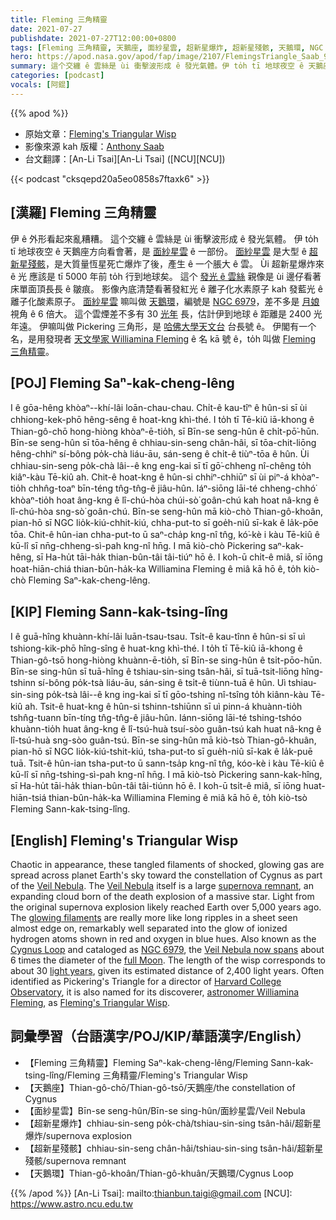 ```yaml
---
title: Fleming 三角精靈
date: 2021-07-27
publishdate: 2021-07-27T12:00:00+0800
tags: [Fleming 三角精靈, 天鵝座, 面紗星雲, 超新星爆炸, 超新星殘骸, 天鵝環, NGC 6979, Pickering 三角形]
hero: https://apod.nasa.gov/apod/fap/image/2107/FlemingsTriangle_Saab_960.jpg
summary: 這个交纏 ê 雲絲是 ùi 衝擊波形成 ê 發光氣體。伊 to̍h tī 地球夜空 ê 天鵝座方向看會著，是面紗星雲 ê 一部份。
categories: [podcast]
vocals: [阿錕]
---
```


{{% apod %}}

- 原始文章：[Fleming's Triangular Wisp](https://apod.nasa.gov/apod/ap210727.html)
- 影像來源 kah 版權：[Anthony Saab](mailto:anthonyrsaab@gmail.com)
- 台文翻譯：[An-Li Tsai][An-Li Tsai] ([NCU][NCU])

{{< podcast "cksqepd20a5eo0858s7ftaxk6" >}}

## [漢羅] Fleming 三角精靈
伊 ê 外形看起來亂糟糟。
這个交纏 ê 雲絲是 ùi 衝擊波形成 ê 發光氣體。
伊 to̍h tī 地球夜空 ê 天鵝座方向看會著，是 [面紗星雲][Veil Nebula 1] ê 一部份。
[面紗星雲][Veil Nebula 2] 是大型 ê [超新星殘骸][supernova remnant]，是大質量恆星死亡爆炸了後，產生 ê 一个脹大 ê 雲。
Ùi 超新星爆炸來 ê 光 應該是 tī 5000 年前 to̍h 行到地球矣。
這个 [發光 ê 雲絲][glowing filaments] 親像是 ùi 邊仔看著床單面頂長長 ê 皺痕。
影像內底清楚看著發紅光 ê 離子化水素原子 kah 發藍光 ê 離子化酸素原子。
[面紗星雲][Veil Nebula now spans] 嘛叫做 [天鵝環][Cygnus Loop]，編號是 [NGC 6979][NGC 6979]，差不多是 [月娘][full Moon] 視角 ê 6 倍大。
這个雲煙差不多有 30 [光年][light years] 長，估計伊到地球 ê 距離是 2400 光年遠。
伊嘛叫做 Pickering 三角形，是 [哈佛大學天文台][Harvard College Observatory] 台長號 ê。
伊閣有一个名，是用發現者 [天文學家 Williamina Fleming][astronomer Williamina Fleming] ê 名 kā 號 ê，to̍h 叫做 [Fleming 三角精靈][Fleming's Triangular Wisp]。

## [POJ] Fleming Saⁿ-kak-cheng-lêng
I ê gōa-hêng khòaⁿ--khí-lâi loān-chau-chau.
Chi̍t-ê kau-tîⁿ ê hûn-si sī ùi chhiong-kek-phō hêng-sêng ê hoat-kng khì-thé.
I to̍h tī Tē-kiû iā-khong ê Thian-gô-chō hong-hiòng khòaⁿ-ē-tio̍h, sī Bīn-se seng-hûn ê chi̍t-pō͘-hūn.
Bīn-se seng-hûn sī tōa-hêng ê chhiau-sin-seng chân-hâi, sī tōa-chit-liōng hêng-chhiⁿ sí-bông po̍k-chà liáu-āu, sán-seng ê chi̍t-ê tiùⁿ-tōa ê hûn.
Ùi chhiau-sin-seng po̍k-chà lâi--ê kng eng-kai sī tī gō͘-chheng nî-chêng to̍h kiâⁿ-kàu Tē-kiû ah.
Chit-ê hoat-kng ê hûn-si chhiⁿ-chhiūⁿ sī ùi piⁿ-á khòaⁿ-tio̍h chhn̂g-toaⁿ bīn-téng tn̂g-tn̂g-ê jiâu-hûn.
Iáⁿ-siōng lāi-té chheng-chhó͘ khòaⁿ-tio̍h hoat âng-kng ê lî-chú-hòa chúi-sò͘ goân-chú kah hoat nâ-kng ê lî-chú-hòa sng-sò͘ goân-chú.
Bīn-se seng-hûn mā kiò-chò Thian-gô-khoân, pian-hō sī NGC lio̍k-kiú-chhit-kiú, chha-put-to sī goe̍h-niû sī-kak ê la̍k-pōe tōa.
Chit-ê hûn-ian chha-put-to ū saⁿ-cha̍p kng-nî tn̂g, kó͘-kè i kàu Tē-kiû ê kū-lî sī nn̄g-chheng-sì-pah kng-nî hn̄g.
I mā kiò-chò Pickering saⁿ-kak-hêng, sī Ha-hu̍t tāi-ha̍k thian-bûn-tâi tâi-tiúⁿ hō ê.
I koh-ū chi̍t-ê miâ, sī iōng hoat-hiān-chiá thian-bûn-ha̍k-ka Williamina Fleming ê miâ kā hō ê, to̍h kiò-chò Fleming Saⁿ-kak-cheng-lêng.

## [KIP] Fleming Sann-kak-tsing-lîng
I ê guā-hîng khuànn-khí-lâi luān-tsau-tsau.
Tsi̍t-ê kau-tînn ê hûn-si sī uì tshiong-kik-phō hîng-sîng ê huat-kng khì-thé.
I to̍h tī Tē-kiû iā-khong ê Thian-gô-tsō hong-hiòng khuànn-ē-tio̍h, sī Bīn-se sing-hûn ê tsi̍t-pōo-hūn.
Bīn-se sing-hûn sī tuā-hîng ê tshiau-sin-sing tsân-hâi, sī tuā-tsit-liōng hîng-tshinn sí-bông po̍k-tsà liáu-āu, sán-sing ê tsi̍t-ê tiùnn-tuā ê hûn.
Uì tshiau-sin-sing po̍k-tsà lâi--ê kng ing-kai sī tī gōo-tshing nî-tsîng to̍h kiânn-kàu Tē-kiû ah.
Tsit-ê huat-kng ê hûn-si tshinn-tshiūnn sī uì pinn-á khuànn-tio̍h tshn̂g-tuann bīn-tíng tn̂g-tn̂g-ê jiâu-hûn.
Iánn-siōng lāi-té tshing-tshóo khuànn-tio̍h huat âng-kng ê lî-tsú-huà tsuí-sòo guân-tsú kah huat nâ-kng ê lî-tsú-huà sng-sòo guân-tsú.
Bīn-se sing-hûn mā kiò-tsò Thian-gô-khuân, pian-hō sī NGC lio̍k-kiú-tshit-kiú, tsha-put-to sī gue̍h-niû sī-kak ê la̍k-puē tuā.
Tsit-ê hûn-ian tsha-put-to ū sann-tsa̍p kng-nî tn̂g, kóo-kè i kàu Tē-kiû ê kū-lî sī nn̄g-tshing-sì-pah kng-nî hn̄g.
I mā kiò-tsò Pickering sann-kak-hîng, sī Ha-hu̍t tāi-ha̍k thian-bûn-tâi tâi-tiúnn hō ê.
I koh-ū tsi̍t-ê miâ, sī iōng huat-hiān-tsiá thian-bûn-ha̍k-ka Williamina Fleming ê miâ kā hō ê, to̍h kiò-tsò Fleming Sann-kak-tsing-lîng.

## [English] Fleming's Triangular Wisp
Chaotic in appearance, these tangled filaments of shocked, glowing gas are spread across planet Earth's sky toward the constellation of Cygnus as part of the [Veil Nebula][Veil Nebula 1].
The [Veil Nebula][Veil Nebula 2] itself is a large [supernova remnant][supernova remnant], an expanding cloud born of the death explosion of a massive star.
Light from the original supernova explosion likely reached Earth over 5,000 years ago.
The [glowing filaments][glowing filaments] are really more like long ripples in a sheet seen almost edge on, remarkably well separated into the glow of ionized hydrogen atoms shown in red and oxygen in blue hues.
Also known as the [Cygnus Loop][Cygnus Loop] and cataloged as [NGC 6979][NGC 6979], the [Veil Nebula now spans][Veil Nebula now spans] about 6 times the diameter of the [full Moon][full Moon].
The length of the wisp corresponds to about 30 [light years][light years], given its estimated distance of 2,400 light years.
Often identified as Pickering's Triangle for a director of [Harvard College Observatory][Harvard College Observatory], it is also named for its discoverer, [astronomer Williamina Fleming][astronomer Williamina Fleming], as [Fleming's Triangular Wisp][Fleming's Triangular Wisp].

## 詞彙學習（台語漢字/POJ/KIP/華語漢字/English）

- 【Fleming 三角精靈】Fleming Saⁿ-kak-cheng-lêng/Fleming Sann-kak-tsing-lîng/Fleming 三角精靈/Fleming's Triangular Wisp
- 【天鵝座】Thian-gô-chō/Thian-gô-tsō/天鵝座/the constellation of Cygnus
- 【面紗星雲】Bīn-se seng-hûn/Bīn-se sing-hûn/面紗星雲/Veil Nebula
- 【超新星爆炸】chhiau-sin-seng po̍k-chà/tshiau-sin-sing tsân-hâi/超新星爆炸/supernova explosion
- 【超新星殘骸】chhiau-sin-seng chân-hâi/tshiau-sin-sing tsân-hâi/超新星殘骸/supernova remnant
- 【天鵝環】Thian-gô-khoân/Thian-gô-khuân/天鵝環/Cygnus Loop

{{% /apod %}}
[An-Li Tsai]: mailto:thianbun.taigi@gmail.com
[NCU]: https://www.astro.ncu.edu.tw

[Veil Nebula 1]:https://apod.nasa.gov/apod/ap191031.html
[Veil Nebula 2]:https://en.wikipedia.org/wiki/Veil_Nebula
[supernova remnant]:http://chandra.harvard.edu/xray_sources/supernovas.html
[glowing filaments]:http://arxiv.org/abs/astro-ph/0104243
[Cygnus Loop]:https://youtu.be/3MJChWEmtUw
[NGC 6979]:https://youtu.be/vk0_PYyzvm8
[Veil Nebula now spans]:http://archive.stsci.edu/fuse/scisumm/sci_cyglpstar.html
[full Moon]:https://apod.nasa.gov/apod/ap140113.html
[light years]:https://spaceplace.nasa.gov/light-year/en/
[Harvard College Observatory]:https://hea-www.harvard.edu/~fine/Observatory/newest.html
[astronomer Williamina Fleming]:https://en.wikipedia.org/wiki/Williamina_Fleming
[Fleming's Triangular Wisp]:http://www.davidcortner.com/slowblog/20161113.php
